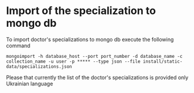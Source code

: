 # Import of the specialization to mongo db
To import doctor's specializations to mongo db execute the following command

    mongoimport -h database_host --port port_number -d database_name -c collection_name -u user -p ***** --type json --file install/static-data/specializations.json

Please that currently the list of the doctor's specializations is provided only Ukrainian language